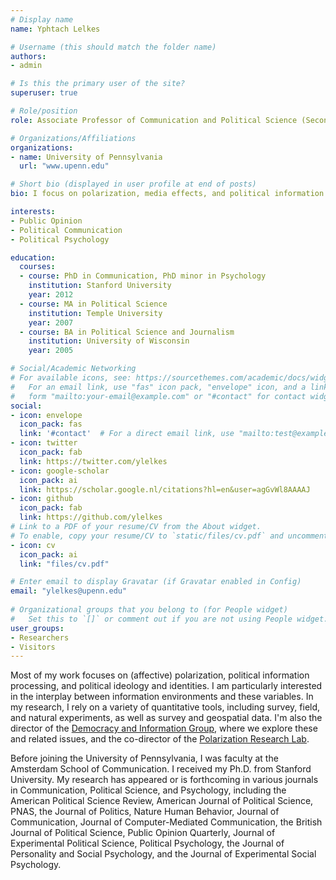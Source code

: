 ```yaml
---
# Display name
name: Yphtach Lelkes

# Username (this should match the folder name)
authors:
- admin

# Is this the primary user of the site?
superuser: true

# Role/position
role: Associate Professor of Communication and Political Science (Secondary)

# Organizations/Affiliations
organizations:
- name: University of Pennsylvania
  url: "www.upenn.edu"

# Short bio (displayed in user profile at end of posts)
bio: I focus on polarization, media effects, and political information processing.

interests:
- Public Opinion
- Political Communication
- Political Psychology

education:
  courses:
  - course: PhD in Communication, PhD minor in Psychology
    institution: Stanford University
    year: 2012
  - course: MA in Political Science
    institution: Temple University
    year: 2007
  - course: BA in Political Science and Journalism 
    institution: University of Wisconsin
    year: 2005

# Social/Academic Networking
# For available icons, see: https://sourcethemes.com/academic/docs/widgets/#icons
#   For an email link, use "fas" icon pack, "envelope" icon, and a link in the
#   form "mailto:your-email@example.com" or "#contact" for contact widget.
social:
- icon: envelope
  icon_pack: fas
  link: '#contact'  # For a direct email link, use "mailto:test@example.org".
- icon: twitter
  icon_pack: fab
  link: https://twitter.com/ylelkes
- icon: google-scholar
  icon_pack: ai
  link: https://scholar.google.nl/citations?hl=en&user=agGvWl8AAAAJ
- icon: github
  icon_pack: fab
  link: https://github.com/ylelkes
# Link to a PDF of your resume/CV from the About widget.
# To enable, copy your resume/CV to `static/files/cv.pdf` and uncomment the lines below.  
- icon: cv
  icon_pack: ai
  link: "files/cv.pdf"

# Enter email to display Gravatar (if Gravatar enabled in Config)
email: "ylelkes@upenn.edu"
  
# Organizational groups that you belong to (for People widget)
#   Set this to `[]` or comment out if you are not using People widget.  
user_groups:
- Researchers
- Visitors
---
```


Most of my work focuses on (affective) polarization, political information processing, and political ideology and identities. I am particularly interested in the interplay between information environments and these variables. In my research, I rely on a variety of quantitative tools, including survey, field, and natural experiments, as well as survey and geospatial data. I'm also the director of the [Democracy and Information Group](https://www.asc.upenn.edu/research/centers/democracy-and-information-group), where we explore these and related issues, and the co-director of the [Polarization Research Lab](https://polarizationresearchlab.org/).

Before joining the University of Pennsylvania, I was faculty at the Amsterdam School of Communication. I received my Ph.D. from Stanford University. My research has appeared or is forthcoming in various journals in Communication, Political Science, and Psychology, including the American Political Science Review, American Journal of Political Science, PNAS, the Journal of Politics, Nature Human Behavior, Journal of Communication, Journal of Computer-Mediated Communication, the British Journal of Political Science, Public Opinion Quarterly, Journal of Experimental Political Science, Political Psychology, the Journal of Personality and Social Psychology, and the Journal of Experimental Social Psychology.
